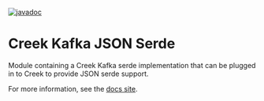 [![javadoc](https://javadoc.io/badge2/org.creekservice/creek-kafka-json-serde/javadoc.svg)](https://javadoc.io/doc/org.creekservice/creek-kafka-json-serde)

# Creek Kafka JSON Serde

Module containing a Creek Kafka serde implementation that can be plugged in to Creek to provide JSON serde support.

For more information, see the [docs site](https://www.creekservice.org/creek-kafka/#json-schema-format).